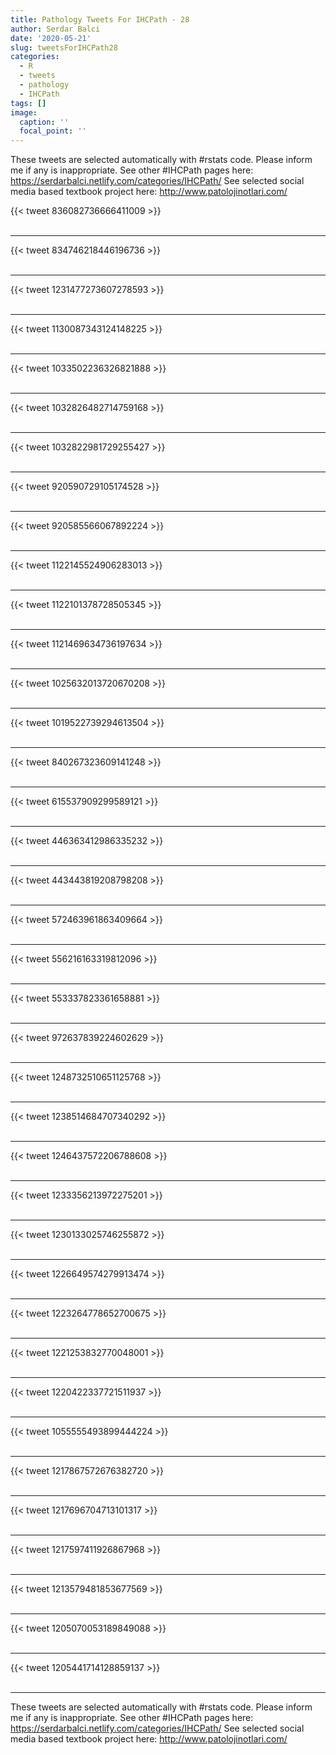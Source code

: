 ```yaml
---
title: Pathology Tweets For IHCPath - 28
author: Serdar Balci
date: '2020-05-21'
slug: tweetsForIHCPath28
categories:
  - R
  - tweets
  - pathology
  - IHCPath
tags: []
image:
  caption: ''
  focal_point: ''
---
```



These tweets are selected automatically with #rstats code. Please inform me if any is inappropriate.
See other #IHCPath pages here: https://serdarbalci.netlify.com/categories/IHCPath/ 
See selected social media based textbook project here: http://www.patolojinotlari.com/

{{< tweet 836082736666411009 >}}
<br>
<br>
<hr>
{{< tweet 834746218446196736 >}}
<br>
<br>
<hr>
{{< tweet 1231477273607278593 >}}
<br>
<br>
<hr>
{{< tweet 1130087343124148225 >}}
<br>
<br>
<hr>
{{< tweet 1033502236326821888 >}}
<br>
<br>
<hr>
{{< tweet 1032826482714759168 >}}
<br>
<br>
<hr>
{{< tweet 1032822981729255427 >}}
<br>
<br>
<hr>
{{< tweet 920590729105174528 >}}
<br>
<br>
<hr>
{{< tweet 920585566067892224 >}}
<br>
<br>
<hr>
{{< tweet 1122145524906283013 >}}
<br>
<br>
<hr>
{{< tweet 1122101378728505345 >}}
<br>
<br>
<hr>
{{< tweet 1121469634736197634 >}}
<br>
<br>
<hr>
{{< tweet 1025632013720670208 >}}
<br>
<br>
<hr>
{{< tweet 1019522739294613504 >}}
<br>
<br>
<hr>
{{< tweet 840267323609141248 >}}
<br>
<br>
<hr>
{{< tweet 615537909299589121 >}}
<br>
<br>
<hr>
{{< tweet 446363412986335232 >}}
<br>
<br>
<hr>
{{< tweet 443443819208798208 >}}
<br>
<br>
<hr>
{{< tweet 572463961863409664 >}}
<br>
<br>
<hr>
{{< tweet 556216163319812096 >}}
<br>
<br>
<hr>
{{< tweet 553337823361658881 >}}
<br>
<br>
<hr>
{{< tweet 972637839224602629 >}}
<br>
<br>
<hr>
{{< tweet 1248732510651125768 >}}
<br>
<br>
<hr>
{{< tweet 1238514684707340292 >}}
<br>
<br>
<hr>
{{< tweet 1246437572206788608 >}}
<br>
<br>
<hr>
{{< tweet 1233356213972275201 >}}
<br>
<br>
<hr>
{{< tweet 1230133025746255872 >}}
<br>
<br>
<hr>
{{< tweet 1226649574279913474 >}}
<br>
<br>
<hr>
{{< tweet 1223264778652700675 >}}
<br>
<br>
<hr>
{{< tweet 1221253832770048001 >}}
<br>
<br>
<hr>
{{< tweet 1220422337721511937 >}}
<br>
<br>
<hr>
{{< tweet 1055555493899444224 >}}
<br>
<br>
<hr>
{{< tweet 1217867572676382720 >}}
<br>
<br>
<hr>
{{< tweet 1217696704713101317 >}}
<br>
<br>
<hr>
{{< tweet 1217597411926867968 >}}
<br>
<br>
<hr>
{{< tweet 1213579481853677569 >}}
<br>
<br>
<hr>
{{< tweet 1205070053189849088 >}}
<br>
<br>
<hr>
{{< tweet 1205441714128859137 >}}
<br>
<br>
<hr>


These tweets are selected automatically with #rstats code. Please inform me if any is inappropriate.
See other #IHCPath pages here: https://serdarbalci.netlify.com/categories/IHCPath/ 
See selected social media based textbook project here: http://www.patolojinotlari.com/
